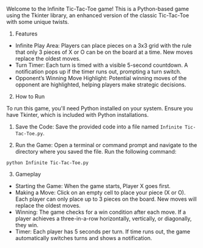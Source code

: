 Welcome to the Infinite Tic-Tac-Toe game! This is a Python-based game using the Tkinter library, an enhanced version of the classic Tic-Tac-Toe with some unique twists.

1. Features

- Infinite Play Area: Players can place pieces on a 3x3 grid with the rule that only 3 pieces of X or O can be on the board at a time. New moves replace the oldest moves.
- Turn Timer: Each turn is timed with a visible 5-second countdown. A notification pops up if the timer runs out, prompting a turn switch.
- Opponent’s Winning Move Highlight: Potential winning moves of the opponent are highlighted, helping players make strategic decisions.

2. How to Run

  To run this game, you'll need Python installed on your system. Ensure you have Tkinter, which is included with Python installations.

  1. Save the Code: Save the provided code into a file named `Infinite Tic-Tac-Toe.py`.

  2. Run the Game: Open a terminal or command prompt and navigate to the directory where you saved the file. Run the following command:
   
   `python Infinite Tic-Tac-Toe.py`

3. Gameplay

- Starting the Game: When the game starts, Player X goes first.
- Making a Move: Click on an empty cell to place your piece (X or O). Each player can only place up to 3 pieces on the board. New moves will replace the oldest moves.
- Winning: The game checks for a win condition after each move. If a player achieves a three-in-a-row horizontally, vertically, or diagonally, they win.
- Timer: Each player has 5 seconds per turn. If time runs out, the game automatically switches turns and shows a notification.
